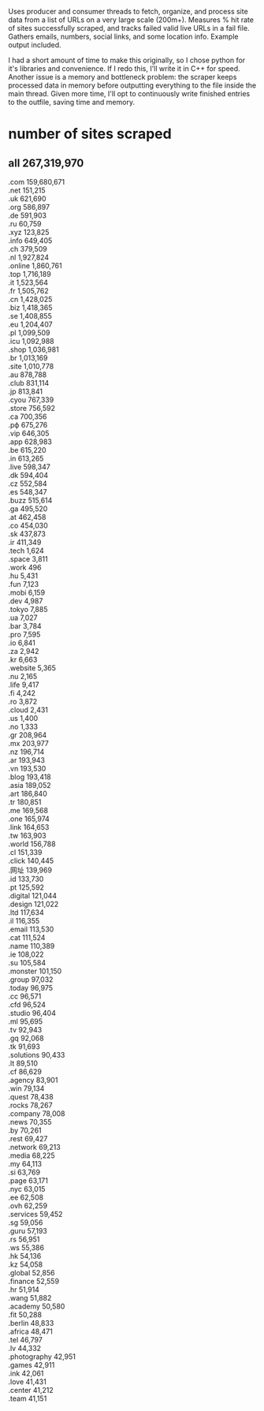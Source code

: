 Uses producer and consumer threads to fetch, organize, and process site data from a list of URLs on a very large scale (200m+). Measures % hit rate of sites successfully scraped, and tracks failed valid live URLs in a fail file. Gathers emails, numbers, social links, and some location info. Example output included. 

I had a short amount of time to make this originally, so I chose python for it's libraries and convenience. If I redo this, I'll write it in C++ for speed. Another issue is a memory and bottleneck problem: the scraper keeps processed data in memory before outputting everything to the file inside the main thread. Given more time, I'll opt to continuously write finished entries to the outfile, saving time and memory.

# number of sites scraped
all           267,319,970
------------------------
.com        159,680,671   
.net        151,215  
.uk         621,690  
.org        586,897  
.de         591,903  
.ru         60,759  
.xyz        123,825  
.info       649,405  
.ch         379,509  
.nl         1,927,824  
.online     1,860,761  
.top        1,716,189  
.it         1,523,564  
.fr         1,505,762  
.cn         1,428,025  
.biz        1,418,365  
.se         1,408,855  
.eu         1,204,407  
.pl         1,099,509  
.icu        1,092,988  
.shop       1,036,981  
.br         1,013,169  
.site       1,010,778  
.au         878,788  
.club       831,114  
.jp         813,841  
.cyou       767,339  
.store      756,592  
.ca         700,356  
.рф         675,276  
.vip        646,305  
.app        628,983  
.be         615,220  
.in         613,265  
.live       598,347  
.dk         594,404  
.cz         552,584  
.es         548,347  
.buzz       515,614  
.ga         495,520  
.at         462,458  
.co         454,030  
.sk         437,873  
.ir         411,349  
.tech       1,624  
.space      3,811  
.work       496  
.hu         5,431  
.fun        7,123  
.mobi       6,159  
.dev        4,987  
.tokyo      7,885  
.ua         7,027  
.bar        3,784  
.pro        7,595  
.io         6,841  
.za         2,942  
.kr         6,663  
.website    5,365  
.nu         2,165  
.life       9,417  
.fi         4,242  
.ro         3,872  
.cloud      2,431  
.us         1,400  
.no         1,333  
.gr         208,964  
.mx         203,977  
.nz         196,714  
.ar         193,943  
.vn         193,530  
.blog       193,418  
.asia       189,052  
.art        186,840  
.tr         180,851  
.me         169,568  
.one        165,974  
.link       164,653  
.tw         163,903  
.world      156,788  
.cl         151,339  
.click      140,445  
.网址       139,969  
.id         133,730  
.pt         125,592  
.digital    121,044  
.design     121,022  
.ltd        117,634  
.il         116,355  
.email      113,530  
.cat        111,524  
.name       110,389  
.ie         108,022  
.su         105,584  
.monster    101,150  
.group      97,032  
.today      96,975  
.cc         96,571  
.cfd        96,524  
.studio     96,404  
.ml         95,695  
.tv         92,943  
.gq         92,068  
.tk         91,693  
.solutions  90,433  
.lt         89,510  
.cf         86,629  
.agency     83,901  
.win        79,134  
.quest      78,438  
.rocks      78,267  
.company    78,008  
.news       70,355  
.by         70,261  
.rest       69,427  
.network    69,213  
.media      68,225  
.my         64,113  
.si         63,769  
.page       63,171  
.nyc        63,015  
.ee         62,508  
.ovh        62,259  
.services   59,452  
.sg         59,056  
.guru       57,193  
.rs         56,951  
.ws         55,386  
.hk         54,136  
.kz         54,058  
.global     52,856  
.finance    52,559  
.hr         51,914  
.wang       51,882  
.academy    50,580  
.fit        50,288  
.berlin     48,833  
.africa     48,471  
.tel        46,797  
.lv         44,332  
.photography 42,951  
.games      42,911  
.ink        42,061  
.love       41,431  
.center     41,212  
.team       41,151  